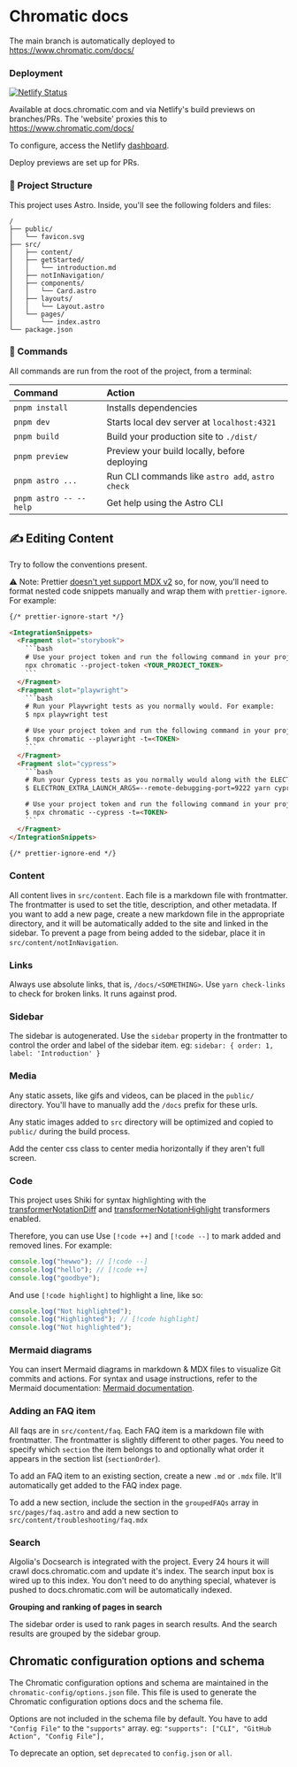 # Chromatic docs

The main branch is automatically deployed to https://www.chromatic.com/docs/

### Deployment

[![Netlify Status](https://api.netlify.com/api/v1/badges/3e1d4d54-1349-4c8a-b214-788ae7aac3a4/deploy-status)](https://app.netlify.com/sites/chromatic2-docs/deploys)

Available at docs.chromatic.com and via Netlify's build previews on branches/PRs. The 'website' proxies this to https://www.chromatic.com/docs/

To configure, access the Netlify [dashboard](https://app.netlify.com/sites/chromatic2-docs/overview).

Deploy previews are set up for PRs.

### 🚀 Project Structure

This project uses Astro. Inside, you'll see the following folders and files:

```
/
├── public/
│   └── favicon.svg
├── src/
│   ├── content/
│   ├── getStarted/
│   │   └── introduction.md
│   ├── notInNavigation/
│   ├── components/
│   │   └── Card.astro
│   ├── layouts/
│   │   └── Layout.astro
│   └── pages/
│       └── index.astro
└── package.json
```

### 🧞 Commands

All commands are run from the root of the project, from a terminal:

| Command                | Action                                           |
| :--------------------- | :----------------------------------------------- |
| `pnpm install`         | Installs dependencies                            |
| `pnpm dev`             | Starts local dev server at `localhost:4321`      |
| `pnpm build`           | Build your production site to `./dist/`          |
| `pnpm preview`         | Preview your build locally, before deploying     |
| `pnpm astro ...`       | Run CLI commands like `astro add`, `astro check` |
| `pnpm astro -- --help` | Get help using the Astro CLI                     |

## ✍️ Editing Content

Try to follow the conventions present.

⚠️ Note: Prettier [doesn't yet support MDX v2](https://arc.net/l/quote/iwcytzrp) so, for now, you'll need to format nested code snippets manually and wrap them with `prettier-ignore`. For example:

<!-- prettier-ignore-start -->

```html
{/* prettier-ignore-start */}

<IntegrationSnippets>
  <Fragment slot="storybook">
    ```bash
    # Use your project token and run the following command in your project directory
    npx chromatic --project-token <YOUR_PROJECT_TOKEN>
    ```
  </Fragment>
  <Fragment slot="playwright">
    ```bash
    # Run your Playwright tests as you normally would. For example:
    $ npx playwright test

    # Use your project token and run the following command in your project directory
    $ npx chromatic --playwright -t=<TOKEN>
    ```
  </Fragment>
  <Fragment slot="cypress">
    ```bash
    # Run your Cypress tests as you normally would along with the ELECTRON_EXTRA_LAUNCH_ARGS prefix
    $ ELECTRON_EXTRA_LAUNCH_ARGS=--remote-debugging-port=9222 yarn cypress run

    # Use your project token and run the following command in your project directory
    $ npx chromatic --cypress -t=<TOKEN>
    ```
  </Fragment>
</IntegrationSnippets>

{/* prettier-ignore-end */}
```

<!-- prettier-ignore-end -->

### Content

All content lives in `src/content`. Each file is a markdown file with frontmatter. The frontmatter is used to set the title, description, and other metadata. If you want to add a new page, create a new markdown file in the appropriate directory, and it will be automatically added to the site and linked in the sidebar. To prevent a page from being added to the sidebar, place it in `src/content/notInNavigation`.

### Links

Always use absolute links, that is, `/docs/<SOMETHING>`. Use `yarn check-links` to check for broken links. It runs against prod.

### Sidebar

The sidebar is autogenerated. Use the `sidebar` property in the frontmatter to control the order and label of the sidebar item. eg: `sidebar: { order: 1, label: 'Introduction' }`

### Media

Any static assets, like gifs and videos, can be placed in the `public/` directory. You'll have to manually add the `/docs` prefix for these urls.

Any static images added to `src` directory will be optimized and copied to `public/` during the build process.

Add the center css class to center media horizontally if they aren't full screen.

### Code

This project uses Shiki for syntax highlighting with the [transformerNotationDiff](https://shiki.style/packages/transformers#transformernotationdiff) and [transformerNotationHighlight](https://shiki.style/packages/transformers#transformernotationhighlight) transformers enabled.

Therefore, you can use Use `[!code ++]` and `[!code --]` to mark added and removed lines. For example:

```js
console.log("hewwo"); // [!code --]
console.log("hello"); // [!code ++]
console.log("goodbye");
```

And use `[!code highlight]` to highlight a line, like so:

```js
console.log("Not highlighted");
console.log("Highlighted"); // [!code highlight]
console.log("Not highlighted");
```

### Mermaid diagrams

You can insert Mermaid diagrams in markdown & MDX files to visualize Git commits and actions. For syntax and usage instructions, refer to the Mermaid documentation: [Mermaid documentation](https://mermaid.js.org/syntax/gitgraph.html).

### Adding an FAQ item

All faqs are in `src/content/faq`. Each FAQ item is a markdown file with frontmatter. The frontmatter is slightly different to other pages. You need to specify which `section` the item belongs to and optionally what order it appears in the section list (`sectionOrder`).

To add an FAQ item to an existing section, create a new `.md` or `.mdx` file. It'll automatically get added to the FAQ index page.

To add a new section, include the section in the `groupedFAQs` array in `src/pages/faq.astro` and add a new section to `src/content/troubleshooting/faq.mdx`

### Search

Algolia's Docsearch is integrated with the project. Every 24 hours it will crawl docs.chromatic.com and update it's index. The search input box is wired up to this index. You don't need to do anything special, whatever is pushed to docs.chromatic.com will be automatically indexed.

**Grouping and ranking of pages in search**

The sidebar order is used to rank pages in search results. And the search results are grouped by the sidebar group.

## Chromatic configuration options and schema

The Chromatic configuration options and schema are maintained in the `chromatic-config/options.json` file. This file is used to generate the Chromatic configuration options docs and the schema file.

Options are not included in the schema file by default. You have to add `"Config File"` to the `"supports"` array. eg: `"supports": ["CLI", "GitHub Action", "Config File"],`

To deprecate an option, set `deprecated` to `config.json` or `all`.
